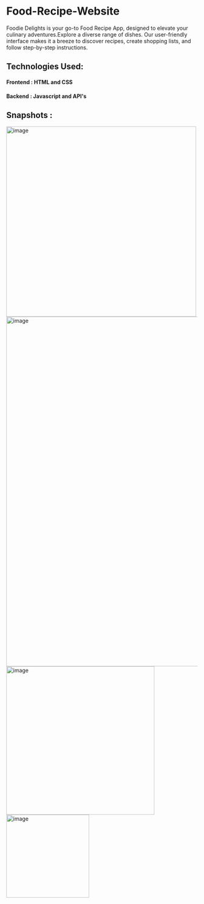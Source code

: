 # Food-Recipe-Website
Foodie Delights is your go-to Food Recipe App, designed to elevate your culinary adventures.Explore a diverse range of dishes. Our user-friendly interface makes it a breeze to discover recipes, create shopping lists, and follow step-by-step instructions.

## Technologies Used:
#### Frontend : HTML and CSS
#### Backend : Javascript and API's

## Snapshots :
<img width="500" alt="image" src="https://github.com/sumbulhussain/CulinaryCompass/assets/90138802/ce68a46b-de9a-4cdd-98ec-527d9777a937">
<img width="919" alt="image" src="https://github.com/sumbulhussain/CulinaryCompass/assets/90138802/4a121ce3-c5d7-4d54-a79b-b08f0f69f447">
<img width="390" alt="image" src="https://github.com/sumbulhussain/CulinaryCompass/assets/90138802/97bc5930-b2ee-4232-88ef-06b29bceffda">
<img width="218" alt="image" src="https://github.com/sumbulhussain/CulinaryCompass/assets/90138802/fd8377d4-eb9c-4316-941f-48a01d5e1aa6">

